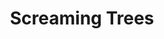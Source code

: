 ---
title: "Screaming Trees"
summary: "Screaming Trees was an American rock band formed in Ellensburg, Washington, in 1984 by vocalist Mark Lanegan, guitarist Gary Lee Conner, bassist Van Conner, and drummer Mark Pickerel. Pickerel was replaced by Barrett Martin in 1991. Screaming Trees became known as one of the pioneers of grunge along with Melvins, Mudhoney, U-Men, Skin Yard, Soundgarden, Green River, Malfunkshun, among others. Although widely associated with grunge, the band's sound incorporated hard rock and psychedelic elements.After releasing a string of EPs and albums in the 1980s on independent labels, Screaming Trees signed with Epic Records in 1990. They released their major label debut album in 1991, Uncle Anesthesia, which spawned their first charting single \"Bed of Roses\". After Martin replaced Pickerel on drums, Screaming Trees released their most successful album in 1992, Sweet Oblivion. \"Dollar Bill\" became a minor radio hit, but the lead single \"Nearly Lost You\" had vastly increased the band's popularity as it peaked at No. 5 on the Modern Rock Tracks Chart, No. 12 on the Mainstream Rock Tracks Chart, No. 50 on the UK Singles Chart, and No. 96 on the ARIA Chart.
After an extended hiatus and various recording sessions, the band's follow-up album was eventually released in 1996, entitled Dust. Although the lead single \"All I Know\" had peaked at the No. 9 position on both the Modern Rock Tracks and Mainstream Rock Tracks charts, the album did not match its predecessor's success. After difficulties of recording another album, the band announced their official breakup in 2000. Their aborted album from the late 1990s was later released in 2011 as Last Words: The Final Recordings. Lanegan died aged 57 on February 22, 2022. Van Conner died aged 55 on January 17, 2023."
slug: "screaming-trees"
image: "screaming-trees.jpg"
apple_music_artist_url: "https://music.apple.com/gb/artist/screaming-trees/484823"
wikipedia_url: "https://en.wikipedia.org/wiki/Screaming_Trees"
---